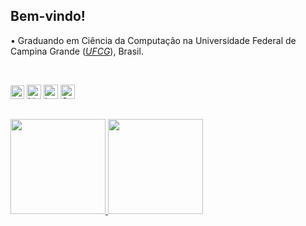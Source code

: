 ## Bem-vindo!

• Graduando em Ciência da Computação na Universidade Federal de Campina Grande ([*UFCG*](https://portal.ufcg.edu.br)), Brasil.

<br>

[<img src="https://img.shields.io/github/followers/Gangorra?label=Follow%20me&style=social" height="22" title="Follow me" />](https://github.com/Gangorra) 
[<img src="https://img.shields.io/badge/-LinkedIn-%230077B5?style=for-the-badge&logo=linkedin&logoColor=white=https://www.linkedin.com/in/felipe-gangorra-0b99ab170/" height="23" title="LinkedIn" />](https://www.linkedin.com/in/felipe-gangorra-0b99ab170/)
[<img src="https://img.shields.io/badge/-Instagram-%23E4405F?style=for-the-badge&logo=instagram&logoColor=white&link=https://www.instagram.com/felipegangorra/" height="23" title="Instagram" />](https://www.instagram.com/felipegangorra/)
[<img src="https://img.shields.io/badge/Gmail-D14836?style=for-the-badge&logo=gmail&logoColor=white" height="23" title="Gmail" />](mailto:felipe.gangorra@ccc.ufcg.edu.br)

##

<div>
  <a href="https://github.com/gangorra">
  <img height="152em" src="https://github-readme-stats.vercel.app/api?username=gangorra&show_icons=true&theme=ayu-mirage" style="max-width: 80%;"/>
  <img height="152em" src="https://github-readme-stats.vercel.app/api/top-langs/?username=gangorra&layout=compact&langs_count=7&theme=ayu-mirage" style="max-width: 80%;"/>
</div>
